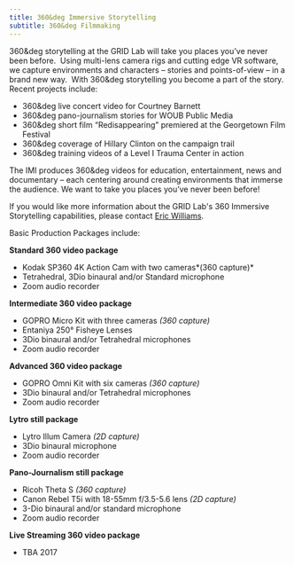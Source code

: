 ```yaml
---
title: 360&deg Immersive Storytelling
subtitle: 360&deg Filmmaking
---
```



360&deg storytelling at the GRID Lab will take you places you’ve never been before.&nbsp; Using multi-lens camera rigs and cutting edge VR software, we capture environments and characters – stories and points-of-view – in a brand new way.&nbsp; With 360&deg storytelling you become a part of the story.&nbsp; Recent projects include:

* 360&deg live concert video for Courtney Barnett
* 360&deg pano-journalism stories for WOUB Public Media
* 360&deg short film “Redisappearing” premiered at the Georgetown Film Festival
* 360&deg coverage of Hillary Clinton on the campaign trail
* 360&deg training videos of a Level I Trauma Center in action


The IMI produces 360&deg videos for education, entertainment, news and documentary – each centering around creating environments that immerse the audience. We want to take you places you’ve never been before!

If you would like more information about the GRID Lab's 360 Immersive Storytelling capabilities, please contact [Eric Williams](javascript:void(location.href='mailto:'+String.fromCharCode(119,105,108,108,105,97,101,50,64,111,104,105,111,46,101,100,117)+'?subject=GRID%20Lab%20-%20360%20Immersive%20Storytelling%20Request')).

Basic Production Packages include:

**Standard 360 video package**

* Kodak SP360 4K Action Cam with two cameras*(360 capture)*
* Tetrahedral, 3Dio binaural and/or Standard microphone
* Zoom audio recorder


**Intermediate 360 video package**

* GOPRO Micro Kit with three cameras *(360 capture)*
* Entaniya 250&deg; Fisheye Lenses
* 3Dio binaural and/or Tetrahedral microphones
* Zoom audio recorder


**Advanced 360 video package**

* GOPRO Omni Kit with six cameras *(360 capture)*
* 3Dio binaural and/or Tetrahedral microphones
* Zoom audio recorder


**Lytro still package**

* Lytro Illum Camera *(2D capture)*
* 3Dio binaural microphone
* Zoom audio recorder


**Pano-Journalism still package**

* Ricoh Theta S *(360 capture)*
* Canon Rebel T5i with 18-55mm f/3.5-5.6 lens *(2D capture)*
* 3-Dio binaural and/or standard microphone
* Zoom audio recorder


**Live Streaming 360 video package**

* TBA 2017
